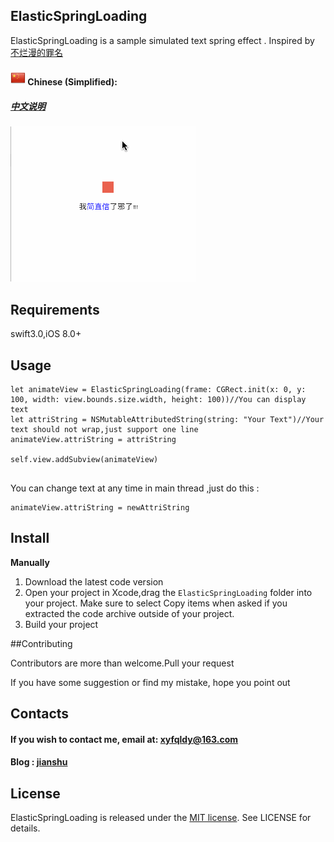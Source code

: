 ElasticSpringLoading
---


ElasticSpringLoading is a sample simulated text spring effect . Inspired by [不烂漫的罪名](http://m.zcool.com.cn/work/ZMTI1Nzk3MjA=.html)

#### ![cn](https://raw.githubusercontent.com/gosquared/flags/master/flags/flags/shiny/24/China.png) **Chinese (Simplified)**: 

##### [中文说明](README.zh.md) 


![Screenshots](bounceBall.gif)


## Requirements

swift3.0,iOS 8.0+ 

## Usage

```
let animateView = ElasticSpringLoading(frame: CGRect.init(x: 0, y: 100, width: view.bounds.size.width, height: 100))//You can display text
let attriString = NSMutableAttributedString(string: "Your Text")//Your text should not wrap,just support one line
animateView.attriString = attriString

self.view.addSubview(animateView)


```

You can change text at any time in main thread ,just do this :

```
animateView.attriString = newAttriString

```

## Install

**Manually**

1. Download the latest code version 
2. Open your project in Xcode,drag the `ElasticSpringLoading` folder into your project.  Make sure to select Copy items when asked if you extracted the code archive outside of your project.
3. Build your project


##Contributing

Contributors are more than welcome.Pull your request 

If you have some suggestion or find my mistake, hope you point out
 

## Contacts

#### If you wish to contact me, email at: xyfqldy@163.com

#### Blog : [jianshu](http://www.jianshu.com/users/59df4965d888)


## License

ElasticSpringLoading is released under the [MIT license](LICENSE). See LICENSE for details.



